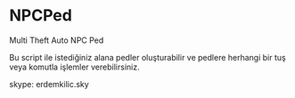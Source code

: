 # NPCPed
Multi Theft Auto NPC Ped

Bu script ile istediğiniz alana pedler oluşturabilir ve pedlere herhangi bir tuş veya komutla işlemler verebilirsiniz.

skype: erdemkilic.sky
